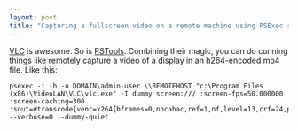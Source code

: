 ```yaml
---
layout: post
title: "Capturing a fullscreen video on a remote machine using PSExec and VLC"
---
```

[VLC][1] is awesome. So is [PSTools][2]. Combining their magic, you can do
cunning things like remotely capture a video of a display in an h264-encoded
mp4 file. Like this:
```shell
psexec -i -h -u DOMAIN\admin-user \\REMOTEHOST "c:\Program Files (x86)\VideoLAN\VLC\vlc.exe" -I dummy screen:/// :screen-fps=50.000000 :screen-caching=300 :sout=#transcode{venc=x264{bframes=0,nocabac,ref=1,nf,level=13,crf=24,partitions=none},vcodec=h264,fps=50,vb=3000,width=1920,height=1080,acodec=none}:duplicate{dst=std{mux=mp4,access=file,dst=c:\output.mp4}} --verbose=0 --dummy-quiet
```
   [1]: http://www.videolan.org/

   [2]: http://technet.microsoft.com/en-us/sysinternals/bb896649
